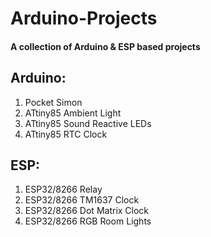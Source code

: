 # Arduino-Projects
#### A collection of Arduino & ESP based projects
## Arduino:
1. Pocket Simon
2. ATtiny85 Ambient Light 
3. ATtiny85 Sound Reactive LEDs
4. ATtiny85 RTC Clock
## ESP:
1. ESP32/8266 Relay
2. ESP32/8266 TM1637 Clock
3. ESP32/8266 Dot Matrix Clock
4. ESP32/8266 RGB Room Lights


